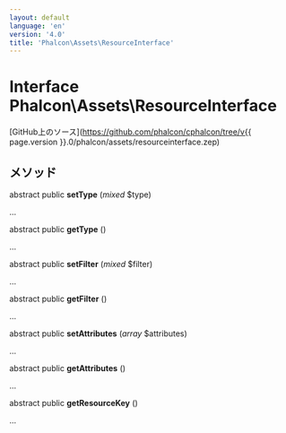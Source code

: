 ```yaml
---
layout: default
language: 'en'
version: '4.0'
title: 'Phalcon\Assets\ResourceInterface'
---
```


# Interface **Phalcon\Assets\ResourceInterface**

[GitHub上のソース](https://github.com/phalcon/cphalcon/tree/v{{ page.version }}.0/phalcon/assets/resourceinterface.zep)

## メソッド

abstract public **setType** (*mixed* $type)

...

abstract public **getType** ()

...

abstract public **setFilter** (*mixed* $filter)

...

abstract public **getFilter** ()

...

abstract public **setAttributes** (*array* $attributes)

...

abstract public **getAttributes** ()

...

abstract public **getResourceKey** ()

...